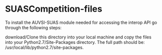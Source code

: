 # SUASCompetition-files

To install the AUVSI-SUAS module needed for accessing the interop API go through the following steps:

download/Clone this directory into your local machine and copy the files into your Python2.7/Site-Packages directory. The full path should be: /usr/local/lib/python2.7/site-packages. 



